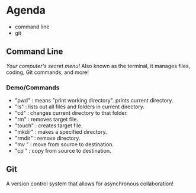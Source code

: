 # Agenda

- command line
- git

## Command Line

*Your computer's secret menu!* 
Also known as the terminal, it manages files, coding, Git commands, and more!

### Demo/Commands

- "pwd" : means "print working directory". prints current directory.
- "ls" : lists out all files and folders in current directory.
- "cd" : changes current directory to that folder.
- "rm" : removes target file.
- "touch" : creates target file.
- "mkdir" : makes a specified directory.
- "rmdir" : remove directory.
- "mv <src> <dst>" : move from source to destination.
- "cp <src> <dst>" : copy from source to destination.

## Git

A version control system that allows for asynchronous collaboration!